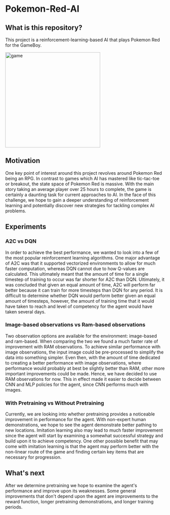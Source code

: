 # Pokemon-Red-AI

## What is this repository?

This project is a reinforcement-learning-based AI that plays Pokemon Red for the GameBoy. 

<img src="https://github.com/JFlaherty347/Pokemon-Red-AI/blob/master/images/Screenshot%20from%202021-01-07%2015-53-28.png" alt="game" width="300">

## Motivation

One key point of interest around this project revolves around Pokemon Red being an RPG. In contrast to games which AI has mastered like tic-tac-toe or breakout, the state space of Pokemon Red is massive. With the main story taking an average player over 25 hours to complete, the game is certainly a daunting task for current approaches to AI. In the face of this challenge, we hope to gain a deeper understanding of reinforcement learning and potentially discover new strategies for tackling complex AI problems.

## Experiments

### A2C vs DQN

In order to achieve the best performance, we wanted to look into a few of the most popular reinforcement learning algorithms. One major advantage of A2C was that it supported vectorized environments to allow for much faster computation, whereas DQN cannot due to how Q-values are calculated. This ultimately meant that the amount of time for a single timestep of training to occur was far shorter for A2C than DQN. Ultimately, it was concluded that given an equal amount of time, A2C will perform far better because it can train for more timesteps than DQN for any period. It is difficult to determine whether DQN would perform better given an equal amount of timesteps, however, the amount of training time that it would have taken to reach and level of competency for the agent would have taken several days. 

### Image-based observations vs Ram-based observations

Two observation options are available for the environment: image-based and ram-based. When comparing the two we found a much faster rate of improvement with RAM observations. To achieve similar performance with image observations, the input image could be pre-processed to simplify the data into something simpler. Even then, with the amount of time dedicated to creating a better performance with image observations, where performance would probably at best be slightly better than RAM, other more important improvements could be made. Hence, we have decided to use RAM observations for now. This in effect made it easier to decide between CNN and MLP policies for the agent, since CNN performs much with images.

### With Pretraining vs Without Pretraining

Currently, we are looking into whether pretraining provides a noticeable improvement in performance for the agent. With non-expert human demonstrations, we hope to see the agent demonstrate better pathing to new locations. Imitation learning also may lead to much faster improvement since the agent will start by examining a somewhat successful strategy and build upon it to achieve competency. One other possible benefit that may come with imitation learning is that the agent may perform better with the non-linear route of the game and finding certain key items that are necessary for progression.

## What's next

After we determine pretraining we hope to examine the agent's performance and improve upon its weaknesses. Some general improvements that don't depend upon the agent are improvements to the reward function, longer pretraining demonstrations, and longer training periods.
